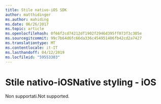 ```yaml
---
title: Stile nativo-iOS SDK
author: matthidinger
ms.author: mahiding
ms.date: 06/26/2017
ms.topic: article
ms.openlocfilehash: 0f66f2cd74212df1902f2946d395ff073f3c305e
ms.sourcegitcommit: 99c7b64d6fc66da336c454951406fb42cd2a7427
ms.translationtype: MT
ms.contentlocale: it-IT
ms.lasthandoff: 04/12/2019
ms.locfileid: "59553303"
---
```

# <a name="native-styling---ios"></a><span data-ttu-id="2cd3e-102">Stile nativo-iOS</span><span class="sxs-lookup"><span data-stu-id="2cd3e-102">Native styling - iOS</span></span>

<span data-ttu-id="2cd3e-103">Non supportati.</span><span class="sxs-lookup"><span data-stu-id="2cd3e-103">Not supported.</span></span>